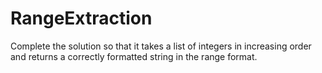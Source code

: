 # RangeExtraction
Complete the solution so that it takes a list of integers in increasing order and returns a correctly formatted string in the range format.
